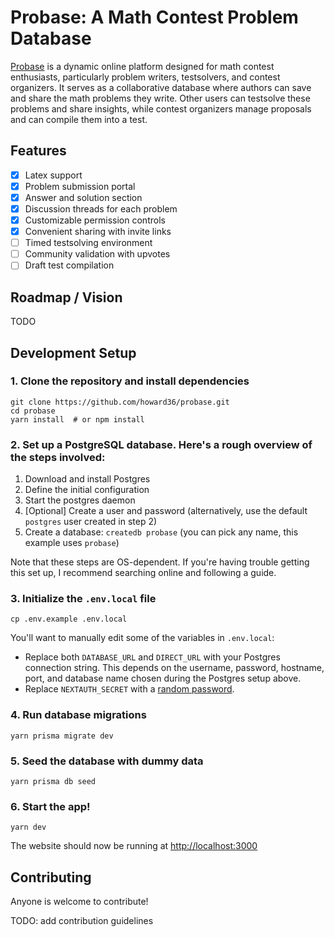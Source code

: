 # Probase: A Math Contest Problem Database

[Probase](https://www.probase.app/c/demo) is a dynamic online platform designed for math contest enthusiasts, particularly problem writers, testsolvers, and contest organizers. It serves as a collaborative database where authors can save and share the math problems they write. Other users can testsolve these problems and share insights, while contest organizers manage proposals and can compile them into a test.

## Features

- [x] Latex support
- [x] Problem submission portal
- [x] Answer and solution section
- [x] Discussion threads for each problem
- [x] Customizable permission controls
- [x] Convenient sharing with invite links
- [ ] Timed testsolving environment
- [ ] Community validation with upvotes
- [ ] Draft test compilation

## Roadmap / Vision

TODO

## Development Setup

### 1. Clone the repository and install dependencies

```
git clone https://github.com/howard36/probase.git
cd probase
yarn install  # or npm install
```

### 2. Set up a PostgreSQL database. Here's a rough overview of the steps involved:

1. Download and install Postgres
2. Define the initial configuration
3. Start the postgres daemon
4. [Optional] Create a user and password (alternatively, use the default `postgres` user created in step 2)
5. Create a database: `createdb probase` (you can pick any name, this example uses `probase`)

Note that these steps are OS-dependent. If you're having trouble getting this set up, I recommend searching online and following a guide.

### 3. Initialize the `.env.local` file

```
cp .env.example .env.local
```

You'll want to manually edit some of the variables in `.env.local`:

- Replace both `DATABASE_URL` and `DIRECT_URL` with your Postgres connection string. This depends on the username, password, hostname, port, and database name chosen during the Postgres setup above.
- Replace `NEXTAUTH_SECRET` with a [random password](https://www.random.org/passwords/?num=1&len=32&format=html&rnd=new).

### 4. Run database migrations

```
yarn prisma migrate dev
```

### 5. Seed the database with dummy data

```
yarn prisma db seed
```

### 6. Start the app!

```
yarn dev
```

The website should now be running at <http://localhost:3000>

## Contributing

Anyone is welcome to contribute!

TODO: add contribution guidelines

